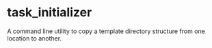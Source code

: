 # task_initializer
 A command line utility to copy a template directory structure from one location to another. 
